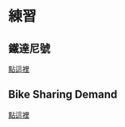 # 練習

## 鐵達尼號
[點這裡](https://github.com/yuanahanlei/Others/tree/main/Titanic)

## Bike Sharing Demand
[點這裡](https://github.com/yuanahanlei/Others/tree/main/BikeSharingDemand)
